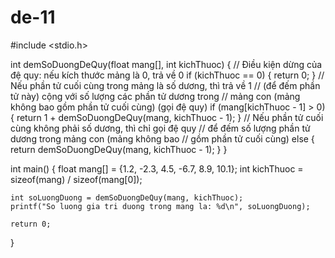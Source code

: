# de-11
#include <stdio.h>

int demSoDuongDeQuy(float mang[], int kichThuoc) {
    // Điều kiện dừng của đệ quy: nếu kích thước mảng là 0, trả về 0
    if (kichThuoc == 0) {
        return 0;
    }
    // Nếu phần tử cuối cùng trong mảng là số dương, thì trả về 1
    // (để đếm phần tử này) cộng với số lượng các phần tử dương trong
    // mảng con (mảng không bao gồm phần tử cuối cùng) (gọi đệ quy)
    if (mang[kichThuoc - 1] > 0) {
        return 1 + demSoDuongDeQuy(mang, kichThuoc - 1);
    }
    // Nếu phần tử cuối cùng không phải số dương, thì chỉ gọi đệ quy
    // để đếm số lượng phần tử dương trong mảng con (mảng không bao
    // gồm phần tử cuối cùng)
    else {
        return demSoDuongDeQuy(mang, kichThuoc - 1);
    }
}

int main() {
    float mang[] = {1.2, -2.3, 4.5, -6.7, 8.9, 10.1};
    int kichThuoc = sizeof(mang) / sizeof(mang[0]);

    int soLuongDuong = demSoDuongDeQuy(mang, kichThuoc);
    printf("So luong gia tri duong trong mang la: %d\n", soLuongDuong);

    return 0;
}
